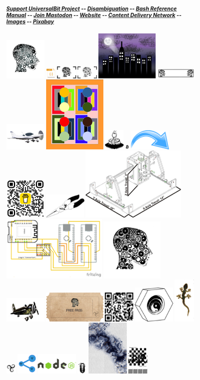 ##### [Support UniversalBit Project](https://github.com/universalbit-dev/universalbit-dev/tree/main/support) -- [Disambiguation](https://en.wikipedia.org/wiki/Wikipedia:Disambiguation) -- [Bash Reference Manual](https://www.gnu.org/software/bash/manual/html_node/index.html) -- [Join Mastodon](https://mastodon.social/invite/wTHp2hSD) -- [Website](https://www.universalbit.it/) -- [Content Delivery Network](https://universalbitcdn.it/) -- [Images](https://github.com/universalbit-dev/universalbit-dev/blob/main/docs/assets/images) -- [Pixabay](https://pixabay.com/it/users/universalbit-10593110/)

<img src="https://github.com/universalbit-dev/universalbit-dev/blob/main/docs/assets/images/unbt_aerogel.png" width="20%"></img>
<img src="https://github.com/universalbit-dev/universalbit-dev/blob/main/docs/assets/images/js-code_content_delivery_network.png" width="5%"></img>
<img src="https://github.com/universalbit-dev/universalbit-dev/blob/main/docs/assets/images/logo.png" width="10%"></img>
<img src="https://github.com/universalbit-dev/universalbit-dev/blob/main/docs/assets/images/small_logo.png" width="10%"></img>
<img src="https://github.com/universalbit-dev/universalbit-dev/blob/main/docs/assets/images/trisquel_city.png" width="30%"></img>
<img src="https://github.com/universalbit-dev/universalbit-dev/blob/main/docs/assets/images/universalbit_license_plates.svg" width="20%"></img>
<img src="https://github.com/universalbit-dev/universalbit-dev/blob/main/docs/assets/images/bristel_school_aircraft_advanced_ultraligth.png" width="20%"></img>
<img src="https://github.com/universalbit-dev/universalbit-dev/blob/main/docs/assets/images/square_not_square.png" width="30%"></img>
<img src="https://github.com/universalbit-dev/universalbit-dev/blob/main/docs/assets/images/vector-logo-2-BW.svg" width="10%"></img>
<img src="https://github.com/universalbit-dev/universalbit-dev/blob/main/docs/assets/images/btc_logo.png" width="2%"></img>
<img src="https://github.com/universalbit-dev/universalbit-dev/blob/main/docs/assets/images/arrow-cdn_content_delivery_network.png" width="20%"></img>
<img src="https://github.com/universalbit-dev/universalbit-dev/blob/main/docs/assets/images/bmc_qr.png" width="20%"></img>
<img src="https://github.com/universalbit-dev/universalbit-dev/blob/main/docs/assets/images/pliers.png" width="20%"></img>
<img src="https://github.com/universalbit-dev/universalbit-dev/blob/main/docs/assets/images/cnc_001.jpg" width="50%"></img>
<img src="https://github.com/universalbit-dev/universalbit-dev/blob/main/docs/assets/images/D1_Mini_ArduinoNano_Logic_Converter.png" width="50%"></img>
<img src="https://github.com/universalbit-dev/universalbit-dev/blob/main/docs/assets/images/unbt_logo_free_software_foundation.png" width="30%"></img>
<img src="https://github.com/universalbit-dev/universalbit-dev/blob/main/docs/assets/images/sad_and_creative_airplane.png" width="20%"></img>
<img src="https://github.com/universalbit-dev/universalbit-dev/blob/main/docs/assets/images/unbt_free_pass.png" width="30%"></img>
<img src="https://github.com/universalbit-dev/universalbit-dev/blob/main/docs/assets/images/btc_qr_unbt.png" width="15%"></img>
<img src="https://github.com/universalbit-dev/universalbit-dev/blob/main/docs/assets/images/bolt_out_of_place_nut_yin_yang.png" width="20%"></img>
<img src="https://github.com/universalbit-dev/universalbit-dev/blob/main/docs/assets/images/geppo.png" width="10%"></img>
<img src="https://github.com/universalbit-dev/universalbit-dev/blob/main/docs/assets/images/trisquel_sexy_logo.png" width="5%"></img>
<img src="https://github.com/universalbit-dev/universalbit-dev/blob/main/docs/assets/images/trisquel_custom_share_button.png" width="10%"></img>
<img src="https://github.com/universalbit-dev/universalbit-dev/blob/main/docs/assets/images/node-js.png" width="20%"></img>
<img src="https://github.com/universalbit-dev/universalbit-dev/blob/main/docs/assets/images/armadillidium.png" width="5%"></img>
<img src="https://github.com/universalbit-dev/universalbit-dev/blob/main/docs/assets/images/ink.jpg" width="20%"></img>
<img src="https://github.com/universalbit-dev/universalbit-dev/blob/main/docs/assets/images/chess_players.png" width="10%"></img>



